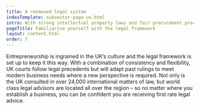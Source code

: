 ```yaml
---
title: A renowned legal system
indexTemplate: subsector-page-us.html
intro: With strong intellectual property laws and fair procurement procedures, the UK legal system is a globally renowned institution.
pageTitle: Familiarise yourself with the legal framework
layout: content.html
order: 7
---
```


Entrepreneurship is ingrained in the UK’s culture and the legal framework is set up to keep it this way. With a combination of consistency and flexibility, UK courts follow legal precedents but will adapt past rulings to meet modern business needs where a new perspective is required. Not only is the UK consulted in over 24,000 international matters of law, but world class legal advisors are located all over the region – so no matter where you establish a business, you can be confident you are receiving first rate legal advice.